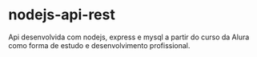 # nodejs-api-rest


Api desenvolvida com nodejs, express e mysql a partir do curso da Alura como forma de estudo e desenvolvimento profissional.

